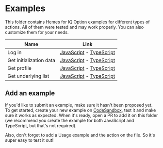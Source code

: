 # Examples

This folder contains Hemes for IQ Option examples for different types of actions. All of
them were tested and may work properly. You can also customize them for your
needs.

| Name                    | Link                                                                                            |
| ----------------------- | ----------------------------------------------------------------------------------------------- |
| Log in                  | [JavaScript](./logIn.js) - [TypeScript](./typescript/logIn.tsx)                                 |
| Get initialization data | [JavaScript](./getInitializationData.js) - [TypeScript](./typescript/getInitializationData.tsx) |
| Get profile             | [JavaScript](./getProfile.js) - [TypeScript](./typescript/getProfile.tsx)                       |
| Get underlying list     | [JavaScript](./getUnderlyingList.js) - [TypeScript](./typescript/getUnderlyingList.tsx)         |

## Add an example

If you'd like to submit an example, make sure it hasn't been proposed yet. To get started,
create your new example on [CodeSandbox](https://codesandbox.io/), test it and make sure it works as expected. When it's ready, open a PR to add it on this folder (we recommend you create the example for both JavaScript and TypeScript, but that's not required).

Also, don't forget to add a Usage example and the action on the file. So it's super easy to test it out!
